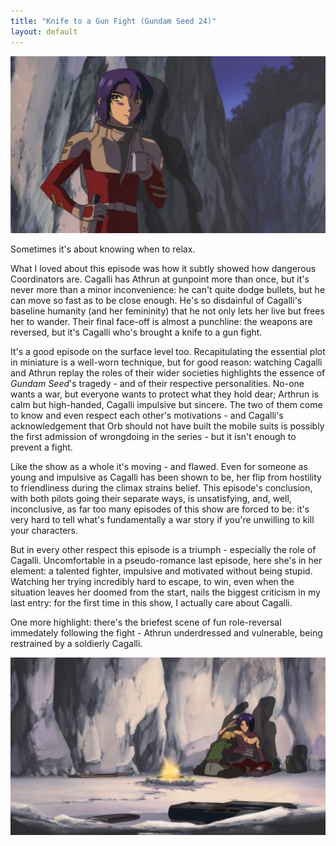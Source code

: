 ```yaml
---
title: "Knife to a Gun Fight (Gundam Seed 24)"
layout: default
---
```

![](/kgf.jpg)

Sometimes it's about knowing when to relax.

What I loved about this episode was how it subtly showed how dangerous Coordinators are. Cagalli has Athrun at gunpoint more than once, but it's never more than a minor inconvenience: he can't quite dodge bullets, but he can move so fast as to be close enough. He's so disdainful of Cagalli's baseline humanity (and her femininity) that he not only lets her live but frees her to wander. Their final face-off is almost a punchline: the weapons are reversed, but it's Cagalli who's brought a knife to a gun fight.

It's a good episode on the surface level too. Recapitulating the essential plot in miniature is a well-worn technique, but for good reason: watching Cagalli and Athrun replay the roles of their wider societies highlights the essence of *Gundam Seed*'s tragedy - and of their respective personalities. No-one wants a war, but everyone wants to protect what they hold dear; Arthrun is calm but high-handed, Cagalli impulsive but sincere. The two of them come to know and even respect each other's motivations - and Cagalli's acknowledgement that Orb should not have built the mobile suits is possibly the first admission of wrongdoing in the series - but it isn't enough to prevent a fight.

Like the show as a whole it's moving - and flawed. Even for someone as young and impulsive as Cagalli has been shown to be, her flip from hostility to friendliness during the climax strains belief. This episode's conclusion, with both pilots going their separate ways, is unsatisfying, and, well, inconclusive, as far too many episodes of this show are forced to be: it's very hard to tell what's fundamentally a war story if you're unwilling to kill your characters.

But in every other respect this episode is a triumph - especially the role of Cagalli. Uncomfortable in a pseudo-romance last episode, here she's in her element: a talented fighter, impulsive and motivated without being stupid. Watching her trying incredibly hard to escape, to win, even when the situation leaves her doomed from the start, nails the biggest criticism in my last entry: for the first time in this show, I actually care about Cagalli.

One more highlight: there's the briefest scene of fun role-reversal immedately following the fight - Athrun underdressed and vulnerable, being restrained by a soldierly Cagalli.

![](/kgf2.jpg)
